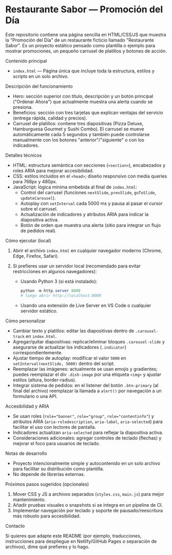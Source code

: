 # Restaurante Sabor — Promoción del Día

Este repositorio contiene una página sencilla en HTML/CSS/JS que muestra la "Promoción del Día" de un restaurante ficticio llamado "Restaurante Sabor". Es un proyecto estático pensado como plantilla o ejemplo para mostrar promociones, un pequeño carrusel de platillos y botones de acción.

Contenido principal
- `index.html` — Página única que incluye toda la estructura, estilos y scripts en un solo archivo.

Descripción del funcionamiento

- Hero: sección superior con título, descripción y un botón principal ("Ordenar Ahora") que actualmente muestra una alerta cuando se presiona.
- Beneficios: sección con tres tarjetas que explican ventajas del servicio (entrega rápida, calidad y precios).
- Carrusel de platillos: contiene tres diapositivas (Pizza Deluxe, Hamburguesa Gourmet y Sushi Combo). El carrusel se mueve automáticamente cada 5 segundos y también puede controlarse manualmente con los botones "anterior"/"siguiente" o con los indicadores.

Detalles técnicos

- HTML: estructura semántica con secciones (`<section>`), encabezados y roles ARIA para mejorar accesibilidad.
- CSS: estilos incluidos en el `<head>`; diseño responsivo con media queries para 768px y 480px.
- JavaScript: lógica mínima embebida al final de `index.html`:
	- Control del carrusel (funciones `nextSlide`, `prevSlide`, `goToSlide`, `updateCarousel`).
	- Autoplay con `setInterval` cada 5000 ms y pausa al pasar el cursor sobre el carrusel.
	- Actualización de indicadores y atributos ARIA para indicar la diapositiva activa.
	- Botón de orden que muestra una alerta (sitio para integrar un flujo de pedidos real).

Cómo ejecutar (local)

1. Abrir el archivo `index.html` en cualquier navegador moderno (Chrome, Edge, Firefox, Safari).
2. Si prefieres usar un servidor local (recomendado para evitar restricciones en algunos navegadores):

	 - Usando Python 3 (si está instalado):

		 ```powershell
		 python -m http.server 8000
		 # luego abrir http://localhost:8000
		 ```

	 - Usando una extensión de Live Server en VS Code o cualquier servidor estático.

Cómo personalizar

- Cambiar texto y platillos: editar las diapositivas dentro de `.carousel-track` en `index.html`.
- Agregar/quitar diapositivas: replicar/eliminar bloques `.carousel-slide` y asegurarse de actualizar los indicadores (`.indicator`) correspondientemente.
- Ajustar tiempo de autoplay: modificar el valor `5000` en `setInterval(nextSlide, 5000)` dentro del script.
- Reemplazar las imágenes: actualmente se usan emojis y gradientes; puedes reemplazar el div `.dish-image` por una etiqueta `<img>` y ajustar estilos (altura, border-radius).
- Integrar sistema de pedidos: en el listener del botón `.btn-primary` (al final del archivo) reemplazar la llamada a `alert()` por navegación a un formulario o una API.

Accesibilidad y ARIA

- Se usan roles (`role="banner"`, `role="group"`, `role="contentinfo"`) y atributos ARIA (`aria-roledescription`, `aria-label`, `aria-selected`) para facilitar el uso con lectores de pantalla.
- Indicadores actualizan `aria-selected` para reflejar la diapositiva activa.
- Consideraciones adicionales: agregar controles de teclado (flechas) y mejorar el foco para usuarios de teclado.

Notas de desarrollo

- Proyecto intencionalmente simple y autocontenido en un solo archivo para facilitar su distribución como plantilla.
- No depende de librerías externas.

Próximos pasos sugeridos (opcionales)

1. Mover CSS y JS a archivos separados (`styles.css`, `main.js`) para mejor mantenimiento.
2. Añadir pruebas visuales o snapshots si se integra en un pipeline de CI.
3. Implementar navegación por teclado y soporte de pausado/reescritura más robusto para accesibilidad.

Contacto

Si quieres que adapte este README (por ejemplo, traducciones, instrucciones para despliegue en Netlify/GitHub Pages o separación de archivos), dime qué prefieres y lo hago.
